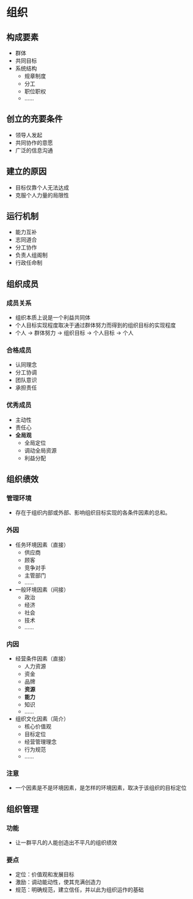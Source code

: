 # 组织

## 构成要素

- 群体
- 共同目标
- 系统结构
     - 规章制度
     - 分工
     - 职位职权
     - ……

## 创立的充要条件

- 领导人发起
- 共同协作的意愿
- 广泛的信息沟通

## 建立的原因

- 目标仅靠个人无法达成
- 克服个人力量的局限性

## 运行机制

- 能力互补
- 志同道合
- 分工协作
- 负责人组阁制
- 行政任命制

## 组织成员

### 成员关系

- 组织本质上说是一个利益共同体
- 个人目标实现程度取决于通过群体努力而得到的组织目标的实现程度
- 个人 -> 群体努力 -> 组织目标 -> 个人目标 -> 个人

###   合格成员

- 认同理念
- 分工协调
- 团队意识
- 承担责任

### 优秀成员

- 主动性
- 责任心
- **全局观**
  - 全局定位
  - 调动全局资源
  - 利益分配

## 组织绩效

### 管理环境

- 存在于组织内部或外部、影响组织目标实现的各条件因素的总和。

### 外因

- 任务环境因素（直接）
  - 供应商
  - 顾客
  - 竞争对手
  - 主管部门
  - ……
- 一般环境因素（间接）
  - 政治
  - 经济
  - 社会
  - 技术
  - ……

### 内因

- 经营条件因素（直接）
  - 人力资源
  - 资金
  - 品牌
  - **资源**
  - **能力**
  - 知识
  - ……
- 组织文化因素（简介）
  - 核心价值观
  - 目标定位
  - 经营管理理念
  - 行为规范
  - ……

### 注意

- 一个因素是不是环境因素，是怎样的环境因素，取决于该组织的目标定位

## 组织管理

### 功能

- 让一群平凡的人能创造出不平凡的组织绩效

### 要点

- 定位：价值观和发展目标
- 激励：调动能动性，使其充满创造力
- 规范：明确规范，建立信任，并以此为组织运作的基础